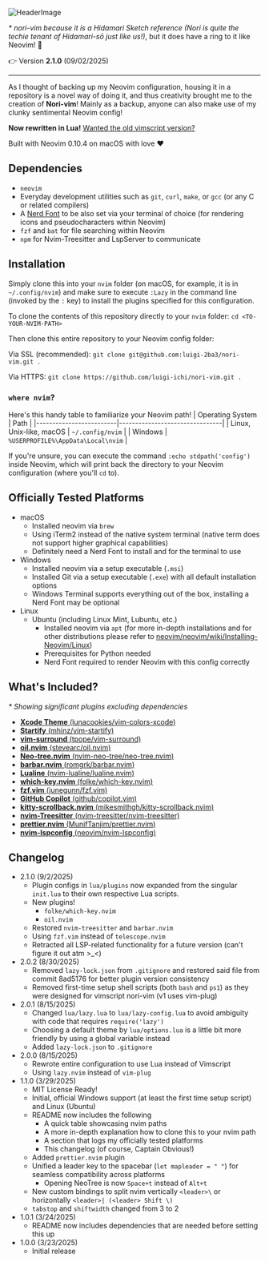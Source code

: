 ![HeaderImage](https://i.imgur.com/J2f4Shh.png)

*\* nori-vim because it is a Hidamari Sketch reference (Nori is quite the techie tenant of Hidamari-sō just like us!)*, but it does have a ring to it like Neovim! 🤭

👉 Version **2.1.0** (09/02/2025)

---
As I thought of backing up my Neovim configuration, housing it in a repository is a novel way of doing it, and thus creativity brought me to the creation of **Nori-vim**! Mainly as a backup, anyone can also make use of my clunky sentimental Neovim config!

**Now rewritten in Lua!** [Wanted the old vimscript version?](https://github.com/luigi-ichi/nori-vim/tree/v1)

Built with Neovim 0.10.4 on macOS with love ❤️

## Dependencies
* `neovim`
* Everyday development utilities such as `git`, `curl`, `make`, or `gcc` (or any C or related compilers)
* A [Nerd Font](https://www.nerdfonts.com/font-downloads) to be also set via your terminal of choice (for rendering icons and pseudocharacters within Neovim)
* `fzf` and `bat` for file searching within Neovim
* `npm` for Nvim-Treesitter and LspServer to communicate

## Installation

Simply clone this into your `nvim` folder (on macOS, for example, it is in `~/.config/nvim`) and make sure to execute `:Lazy` in the command line (invoked by the `:` key) to install the plugins specified for this configuration.

To clone the contents of this repository directly to your `nvim` folder:
`cd <TO-YOUR-NVIM-PATH>`  

Then clone this entire repository to your Neovim config folder:

Via SSL (recommended): `git clone git@github.com:luigi-2ba3/nori-vim.git .`

Via HTTPS: `git clone https://github.com/luigi-ichi/nori-vim.git .`

### `where nvim`?
Here's this handy table to familiarize your Neovim path!
| Operating System        | Path                            |
|-------------------------|--------------------------------|
| Linux, Unix-like, macOS | `~/.config/nvim`              |
| Windows                | `%USERPROFILE%\AppData\Local\nvim` |

If you're unsure, you can execute the command `:echo stdpath('config')` inside Neovim, which will print back the directory to your Neovim configuration (where you'll `cd` to).

## Officially Tested Platforms
* macOS
    * Installed neovim via `brew`
    * Using iTerm2 instead of the native system terminal (native term does not support higher graphical capabilities)
    * Definitely need a Nerd Font to install and for the terminal to use
* Windows
    * Installed neovim via a setup executable (`.msi`)
    * Installed Git via a setup executable (`.exe`) with all default installation options
    * Windows Terminal supports everything out of the box, installing a Nerd Font may be optional
* Linux
    * Ubuntu (including Linux Mint, Lubuntu, etc.)
        * Installed neovim via `apt` (for more in-depth installations and for other distributions please refer to [neovim/neovim/wiki/Installing-Neovim/Linux](https://github.com/neovim/neovim/wiki/Installing-Neovim/921fe8c40c34dd1f3fb35d5b48c484db1b8ae94b#linux))
        * Prerequisites for Python needed
        * Nerd Font required to render Neovim with this config correctly

## What's Included?

*\* Showing significant plugins excluding dependencies*
* [**Xcode Theme** (lunacookies/vim-colors-xcode)](https://github.com/lunacookies/vim-colors-xcode)
* [**Startify** (mhinz/vim-startify)](https://github.com/mhinz/vim-startify)
* [**vim-surround** (tpope/vim-surround)](https://github.com/tpope/vim-surround)
* [**oil.nvim** (stevearc/oil.nvim)](https://github.com/stevearc/oil.nvim)
* [**Neo-tree.nvim** (nvim-neo-tree/neo-tree.nvim)](https://github.com/nvim-neo-tree/neo-tree.nvim)
* [**barbar.nvim** (romgrk/barbar.nvim)](https://github.com/romgrk/barbar.nvim)
* [**Lualine** (nvim-lualine/lualine.nvim)](https://github.com/nvim-lualine/lualine.nvim)
* [**which-key.nvim** (folke/which-key.nvim)](https://github.com/folke/which-key.nvim)
* [**fzf.vim** (junegunn/fzf.vim)](https://github.com/junegunn/fzf.vim)
* [**GitHub Copilot** (github/copilot.vim)](https://github.com/github/copilot.vim)
* [**kitty-scrollback.nvim** (mikesmithgh/kitty-scrollback.nvim)](https://github.com/mikesmithgh/kitty-scrollback.nvim)
* [**nvim-Treesitter** (nvim-treesitter/nvim-treesitter)](https://github.com/nvim-treesitter/nvimvim)
* [**prettier.nvim** (MunifTanjim/prettier.nvim)](https://github.com/MunifTanjim/prettier.nvim)
* [**nvim-lspconfig** (neovim/nvim-lspconfig)](https://github.com/neovim/nvim-lspconfig)

## Changelog
* 2.1.0 (9/2/2025)
	* Plugin configs in `lua/plugins` now expanded from the singular `init.lua` to their own respective Lua scripts.
	* New plugins!
		* `folke/which-key.nvim`
        * `oil.nvim`
	* Restored `nvim-treesitter` and `barbar.nvim`
	* Using `fzf.vim` instead of `telescope.nvim` 
	* Retracted all LSP-related functionality for a future version (can't figure it out atm >_<)
* 2.0.2 (8/30/2025)
    * Removed `lazy-lock.json` from `.gitignore` and restored said file from commit 8ad5176 for better plugin version consistency
    * Removed first-time setup shell scripts (both `bash` and `ps1`) as they were designed for vimscript nori-vim (v1 uses vim-plug)
* 2.0.1 (8/15/2025)
    * Changed `lua/lazy.lua` to `lua/lazy-config.lua` to avoid ambiguity with code that requires `require('lazy')`
    * Choosing a default theme by `lua/options.lua` is a little bit more friendly by using a global variable instead
    * Added `lazy-lock.json` to `.gitignore`
* 2.0.0 (8/15/2025)
    * Rewrote entire configuration to use Lua instead of Vimscript
    * Using `lazy.nvim` instead of `vim-plug`
* 1.1.0 (3/29/2025)
    * MIT License Ready!
    * Initial, official Windows support (at least the first time setup script) and Linux (Ubuntu)
    * README now includes the following
        * A quick table showcasing nvim paths
        * A more in-depth explanation how to clone this to your nvim path
        * A section that logs my officially tested platforms
        * This changelog (of course, Captain Obvious!)
    * Added `prettier.nvim` plugin
    * Unified a leader key to the spacebar (`let mapleader = " "`) for seamless compatibility across platforms
        * Opening NeoTree is now `Space+t` instead of `Alt+t`
    * New custom bindings to split nvim vertically `<leader>\` or horizontally `<leader>| (<leader> Shift \)`
    * `tabstop` and `shiftwidth` changed from 3 to 2
* 1.0.1 (3/24/2025)
    * README now includes dependencies that are needed before setting this up
* 1.0.0 (3/23/2025)
    * Initial release
